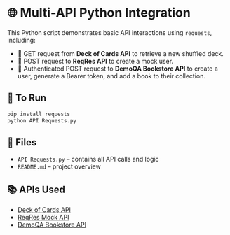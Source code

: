 # 🌐 Multi-API Python Integration

This Python script demonstrates basic API interactions using `requests`, including:

- 🔄 GET request from **Deck of Cards API** to retrieve a new shuffled deck.
- 📝 POST request to **ReqRes API** to create a mock user.
- 🔐 Authenticated POST request to **DemoQA Bookstore API** to create a user, generate a Bearer token, and add a book to their collection.

## 🚀 To Run

```bash
pip install requests
python API Requests.py
```

## 📁 Files

- `API Requests.py` – contains all API calls and logic  
- `README.md` – project overview

## 📚 APIs Used

- [Deck of Cards API](https://deckofcardsapi.com/)
- [ReqRes Mock API](https://reqres.in/)
- [DemoQA Bookstore API](https://bookstore.demoqa.com/swagger/)
